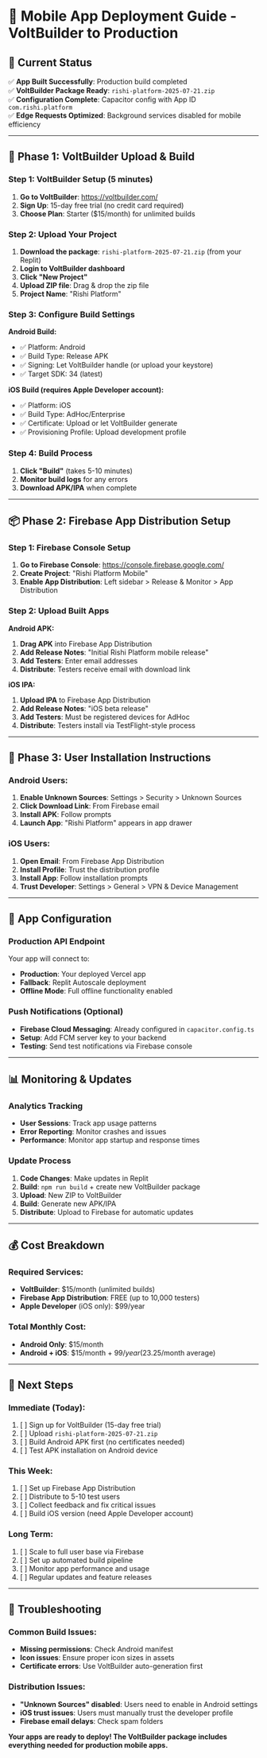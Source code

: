 # 📱 Mobile App Deployment Guide - VoltBuilder to Production

## 🎯 Current Status
✅ **App Built Successfully**: Production build completed  
✅ **VoltBuilder Package Ready**: `rishi-platform-2025-07-21.zip`  
✅ **Configuration Complete**: Capacitor config with App ID `com.rishi.platform`  
✅ **Edge Requests Optimized**: Background services disabled for mobile efficiency  

---

## 🚀 Phase 1: VoltBuilder Upload & Build

### Step 1: VoltBuilder Setup (5 minutes)
1. **Go to VoltBuilder**: https://voltbuilder.com/
2. **Sign Up**: 15-day free trial (no credit card required)
3. **Choose Plan**: Starter ($15/month) for unlimited builds

### Step 2: Upload Your Project
1. **Download the package**: `rishi-platform-2025-07-21.zip` (from your Replit)
2. **Login to VoltBuilder dashboard**
3. **Click "New Project"**
4. **Upload ZIP file**: Drag & drop the zip file
5. **Project Name**: "Rishi Platform"

### Step 3: Configure Build Settings
**Android Build:**
- ✅ Platform: Android
- ✅ Build Type: Release APK
- ✅ Signing: Let VoltBuilder handle (or upload your keystore)
- ✅ Target SDK: 34 (latest)

**iOS Build (requires Apple Developer account):**
- ✅ Platform: iOS  
- ✅ Build Type: AdHoc/Enterprise
- ✅ Certificate: Upload or let VoltBuilder generate
- ✅ Provisioning Profile: Upload development profile

### Step 4: Build Process
1. **Click "Build"** (takes 5-10 minutes)
2. **Monitor build logs** for any errors
3. **Download APK/IPA** when complete

---

## 📦 Phase 2: Firebase App Distribution Setup

### Step 1: Firebase Console Setup
1. **Go to Firebase Console**: https://console.firebase.google.com/
2. **Create Project**: "Rishi Platform Mobile"
3. **Enable App Distribution**: Left sidebar > Release & Monitor > App Distribution

### Step 2: Upload Built Apps
**Android APK:**
1. **Drag APK** into Firebase App Distribution
2. **Add Release Notes**: "Initial Rishi Platform mobile release"  
3. **Add Testers**: Enter email addresses
4. **Distribute**: Testers receive email with download link

**iOS IPA:**
1. **Upload IPA** to Firebase App Distribution  
2. **Add Release Notes**: "iOS beta release"
3. **Add Testers**: Must be registered devices for AdHoc
4. **Distribute**: Testers install via TestFlight-style process

---

## 📱 Phase 3: User Installation Instructions

### Android Users:
1. **Enable Unknown Sources**: Settings > Security > Unknown Sources
2. **Click Download Link**: From Firebase email
3. **Install APK**: Follow prompts
4. **Launch App**: "Rishi Platform" appears in app drawer

### iOS Users:
1. **Open Email**: From Firebase App Distribution
2. **Install Profile**: Trust the distribution profile
3. **Install App**: Follow installation prompts  
4. **Trust Developer**: Settings > General > VPN & Device Management

---

## 🔧 App Configuration

### Production API Endpoint
Your app will connect to:
- **Production**: Your deployed Vercel app
- **Fallback**: Replit Autoscale deployment
- **Offline Mode**: Full offline functionality enabled

### Push Notifications (Optional)
- **Firebase Cloud Messaging**: Already configured in `capacitor.config.ts`
- **Setup**: Add FCM server key to your backend
- **Testing**: Send test notifications via Firebase console

---

## 📊 Monitoring & Updates

### Analytics Tracking
- **User Sessions**: Track app usage patterns
- **Error Reporting**: Monitor crashes and issues
- **Performance**: Monitor app startup and response times

### Update Process
1. **Code Changes**: Make updates in Replit
2. **Build**: `npm run build` + create new VoltBuilder package
3. **Upload**: New ZIP to VoltBuilder
4. **Build**: Generate new APK/IPA
5. **Distribute**: Upload to Firebase for automatic updates

---

## 💰 Cost Breakdown

### Required Services:
- **VoltBuilder**: $15/month (unlimited builds)
- **Firebase App Distribution**: FREE (up to 10,000 testers)
- **Apple Developer** (iOS only): $99/year

### Total Monthly Cost:
- **Android Only**: $15/month
- **Android + iOS**: $15/month + $99/year ($23.25/month average)

---

## 🎯 Next Steps

### Immediate (Today):
1. [ ] Sign up for VoltBuilder (15-day free trial)
2. [ ] Upload `rishi-platform-2025-07-21.zip`
3. [ ] Build Android APK first (no certificates needed)
4. [ ] Test APK installation on Android device

### This Week:
1. [ ] Set up Firebase App Distribution
2. [ ] Distribute to 5-10 test users
3. [ ] Collect feedback and fix critical issues
4. [ ] Build iOS version (need Apple Developer account)

### Long Term:
1. [ ] Scale to full user base via Firebase
2. [ ] Set up automated build pipeline
3. [ ] Monitor app performance and usage
4. [ ] Regular updates and feature releases

---

## 🚨 Troubleshooting

### Common Build Issues:
- **Missing permissions**: Check Android manifest
- **Icon issues**: Ensure proper icon sizes in assets
- **Certificate errors**: Use VoltBuilder auto-generation first

### Distribution Issues:
- **"Unknown Sources" disabled**: Users need to enable in Android settings
- **iOS trust issues**: Users must manually trust the developer profile
- **Firebase email delays**: Check spam folders

**Your apps are ready to deploy! The VoltBuilder package includes everything needed for production mobile apps.**